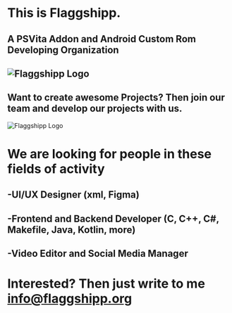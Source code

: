# This is Flaggshipp.
## A PSVita Addon and Android Custom Rom Developing Organization
##
## ![Flaggshipp Logo](http://flaggshipp.org/Logo4_4_K.jpg)
##
## Want to create awesome Projects? Then join our team and develop our projects with us.
![Flaggshipp Logo](https://substackcdn.com/image/fetch/f_auto,q_auto:good,fl_progressive:steep/https%3A%2F%2Fbucketeer-e05bbc84-baa3-437e-9518-adb32be77984.s3.amazonaws.com%2Fpublic%2Fimages%2Fbb15bd2d-9d8f-4148-bfe3-17969b8f11cb_820x623.jpeg)
##
# We are looking for people in these fields of activity
## -UI/UX Designer (xml, Figma)
## -Frontend and Backend Developer (C, C++, C#, Makefile, Java, Kotlin, more)
## -Video Editor and Social Media Manager
# Interested? Then just write to me info@flaggshipp.org
